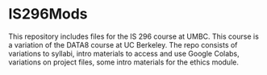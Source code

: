 # IS296Mods
This repository includes files for the IS 296 course at UMBC. This course is a variation of the DATA8 course at UC Berkeley. The repo consists of variations to syllabi, intro materials to access and use Google Colabs, variations on project files, some intro materials for the ethics module. 
